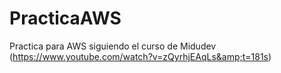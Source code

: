 # PracticaAWS
Practica para AWS siguiendo el curso de Midudev (https://www.youtube.com/watch?v=zQyrhjEAqLs&amp;t=181s)

